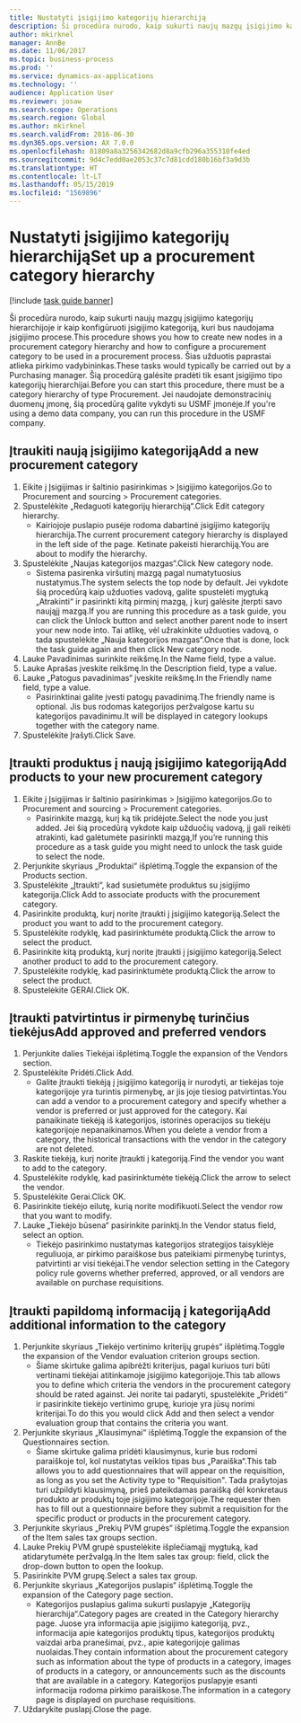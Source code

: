 ```yaml
---
title: Nustatyti įsigijimo kategorijų hierarchiją
description: Ši procedūra nurodo, kaip sukurti naujų mazgų įsigijimo kategorijų hierarchijoje ir kaip konfigūruoti įsigijimo kategoriją, kuri bus naudojama įsigijimo procese.
author: mkirknel
manager: AnnBe
ms.date: 11/06/2017
ms.topic: business-process
ms.prod: ''
ms.service: dynamics-ax-applications
ms.technology: ''
audience: Application User
ms.reviewer: josaw
ms.search.scope: Operations
ms.search.region: Global
ms.author: mkirknel
ms.search.validFrom: 2016-06-30
ms.dyn365.ops.version: AX 7.0.0
ms.openlocfilehash: 01809a8a3256342682d8a9cfb296a355310fe4ed
ms.sourcegitcommit: 9d4c7edd0ae2053c37c7d81cdd180b16bf3a9d3b
ms.translationtype: HT
ms.contentlocale: lt-LT
ms.lasthandoff: 05/15/2019
ms.locfileid: "1569896"
---
```

# <a name="set-up-a-procurement-category-hierarchy"></a><span data-ttu-id="0dcb0-103">Nustatyti įsigijimo kategorijų hierarchiją</span><span class="sxs-lookup"><span data-stu-id="0dcb0-103">Set up a procurement category hierarchy</span></span>

[!include [task guide banner](../../includes/task-guide-banner.md)]

<span data-ttu-id="0dcb0-104">Ši procedūra nurodo, kaip sukurti naujų mazgų įsigijimo kategorijų hierarchijoje ir kaip konfigūruoti įsigijimo kategoriją, kuri bus naudojama įsigijimo procese.</span><span class="sxs-lookup"><span data-stu-id="0dcb0-104">This procedure shows you how to create new nodes in a procurement category hierarchy and how to configure a procurement category to be used in a procurement process.</span></span> <span data-ttu-id="0dcb0-105">Šias užduotis paprastai atlieka pirkimo vadybininkas.</span><span class="sxs-lookup"><span data-stu-id="0dcb0-105">These tasks would typically be carried out by a Purchasing manager.</span></span> <span data-ttu-id="0dcb0-106">Šią procedūrą galėsite pradėti tik esant įsigijimo tipo kategorijų hierarchijai.</span><span class="sxs-lookup"><span data-stu-id="0dcb0-106">Before you can start this procedure, there must be a category hierarchy of type Procurement.</span></span> <span data-ttu-id="0dcb0-107">Jei naudojate demonstracinių duomenų įmonę, šią procedūrą galite vykdyti su USMF įmonėje.</span><span class="sxs-lookup"><span data-stu-id="0dcb0-107">If you're using a demo data company, you can run this procedure in the USMF company.</span></span>


## <a name="add-a-new-procurement-category"></a><span data-ttu-id="0dcb0-108">Įtraukiti naują įsigijimo kategoriją</span><span class="sxs-lookup"><span data-stu-id="0dcb0-108">Add a new procurement category</span></span>
1. <span data-ttu-id="0dcb0-109">Eikite į Įsigijimas ir šaltinio pasirinkimas > Įsigijimo kategorijos.</span><span class="sxs-lookup"><span data-stu-id="0dcb0-109">Go to Procurement and sourcing > Procurement categories.</span></span>
2. <span data-ttu-id="0dcb0-110">Spustelėkite „Redaguoti kategorijų hierarchiją“.</span><span class="sxs-lookup"><span data-stu-id="0dcb0-110">Click Edit category hierarchy.</span></span>
    * <span data-ttu-id="0dcb0-111">Kairiojoje puslapio pusėje rodoma dabartinė įsigijimo kategorijų hierarchija.</span><span class="sxs-lookup"><span data-stu-id="0dcb0-111">The current procurement category hierarchy is displayed in the left side of the page.</span></span> <span data-ttu-id="0dcb0-112">Ketinate pakeisti hierarchiją.</span><span class="sxs-lookup"><span data-stu-id="0dcb0-112">You  are about to modify the hierarchy.</span></span>  
3. <span data-ttu-id="0dcb0-113">Spustelėkite „Naujas kategorijos mazgas“.</span><span class="sxs-lookup"><span data-stu-id="0dcb0-113">Click New category node.</span></span>
    * <span data-ttu-id="0dcb0-114">Sistema pasirenka viršutinį mazgą pagal numatytuosius nustatymus.</span><span class="sxs-lookup"><span data-stu-id="0dcb0-114">The system selects the top node by default.</span></span> <span data-ttu-id="0dcb0-115">Jei vykdote šią procedūrą kaip užduoties vadovą, galite spustelėti mygtuką „Atrakinti“ ir pasirinkti kitą pirminį mazgą, į kurį galėsite įterpti savo naująjį mazgą.</span><span class="sxs-lookup"><span data-stu-id="0dcb0-115">If you are running this procedure as a task guide, you can click the Unlock button and select another parent node to insert your new node into.</span></span> <span data-ttu-id="0dcb0-116">Tai atlikę, vėl užrakinkite užduoties vadovą, o tada spustelėkite „Nauja kategorijos mazgas“.</span><span class="sxs-lookup"><span data-stu-id="0dcb0-116">Once that is done, lock the task guide again and then click New category node.</span></span>  
4. <span data-ttu-id="0dcb0-117">Lauke Pavadinimas surinkite reikšmę.</span><span class="sxs-lookup"><span data-stu-id="0dcb0-117">In the Name field, type a value.</span></span>
5. <span data-ttu-id="0dcb0-118">Lauke Aprašas įveskite reikšmę.</span><span class="sxs-lookup"><span data-stu-id="0dcb0-118">In the Description field, type a value.</span></span>
6. <span data-ttu-id="0dcb0-119">Lauke „Patogus pavadinimas“ įveskite reikšmę.</span><span class="sxs-lookup"><span data-stu-id="0dcb0-119">In the Friendly name field, type a value.</span></span>
    * <span data-ttu-id="0dcb0-120">Pasirinktinai galite įvesti patogų pavadinimą.</span><span class="sxs-lookup"><span data-stu-id="0dcb0-120">The friendly name is optional.</span></span> <span data-ttu-id="0dcb0-121">Jis bus rodomas kategorijos peržvalgose kartu su kategorijos pavadinimu.</span><span class="sxs-lookup"><span data-stu-id="0dcb0-121">It will be displayed in category lookups together with the category name.</span></span>  
7. <span data-ttu-id="0dcb0-122">Spustelėkite Įrašyti.</span><span class="sxs-lookup"><span data-stu-id="0dcb0-122">Click Save.</span></span>

## <a name="add-products-to-your-new-procurement-category"></a><span data-ttu-id="0dcb0-123">Įtraukti produktus į naują įsigijimo kategoriją</span><span class="sxs-lookup"><span data-stu-id="0dcb0-123">Add products to your new procurement category</span></span>
1. <span data-ttu-id="0dcb0-124">Eikite į Įsigijimas ir šaltinio pasirinkimas > Įsigijimo kategorijos.</span><span class="sxs-lookup"><span data-stu-id="0dcb0-124">Go to Procurement and sourcing > Procurement categories.</span></span>
    * <span data-ttu-id="0dcb0-125">Pasirinkite mazgą, kurį ką tik pridėjote.</span><span class="sxs-lookup"><span data-stu-id="0dcb0-125">Select the node you just added.</span></span> <span data-ttu-id="0dcb0-126">Jei šią procedūrą vykdote kaip užduočių vadovą, jį gali reikėti atrakinti, kad galėtumėte pasirinkti mazgą,</span><span class="sxs-lookup"><span data-stu-id="0dcb0-126">If you’re running this procedure as a task guide you might need to unlock the task guide to select the node.</span></span>  
2. <span data-ttu-id="0dcb0-127">Perjunkite skyriaus „Produktai“ išplėtimą.</span><span class="sxs-lookup"><span data-stu-id="0dcb0-127">Toggle the expansion of the Products section.</span></span>
3. <span data-ttu-id="0dcb0-128">Spustelėkite „Įtraukti“, kad susietumėte produktus su įsigijimo kategorija.</span><span class="sxs-lookup"><span data-stu-id="0dcb0-128">Click Add to associate products with the procurement category.</span></span>
4. <span data-ttu-id="0dcb0-129">Pasirinkite produktą, kurį norite įtraukti į įsigijimo kategoriją.</span><span class="sxs-lookup"><span data-stu-id="0dcb0-129">Select the product you want to add to the procurement category.</span></span>
5. <span data-ttu-id="0dcb0-130">Spustelėkite rodyklę, kad pasirinktumėte produktą.</span><span class="sxs-lookup"><span data-stu-id="0dcb0-130">Click the arrow to select the product.</span></span>
6. <span data-ttu-id="0dcb0-131">Pasirinkite kitą produktą, kurį norite įtraukti į įsigijimo kategoriją.</span><span class="sxs-lookup"><span data-stu-id="0dcb0-131">Select another product to add to the procurement category.</span></span>
7. <span data-ttu-id="0dcb0-132">Spustelėkite rodyklę, kad pasirinktumėte produktą.</span><span class="sxs-lookup"><span data-stu-id="0dcb0-132">Click the arrow to select the product.</span></span>
8. <span data-ttu-id="0dcb0-133">Spustelėkite GERAI.</span><span class="sxs-lookup"><span data-stu-id="0dcb0-133">Click OK.</span></span>

## <a name="add-approved-and-preferred-vendors"></a><span data-ttu-id="0dcb0-134">Įtraukti patvirtintus ir pirmenybę turinčius tiekėjus</span><span class="sxs-lookup"><span data-stu-id="0dcb0-134">Add approved and preferred vendors</span></span>
1. <span data-ttu-id="0dcb0-135">Perjunkite dalies Tiekėjai išplėtimą.</span><span class="sxs-lookup"><span data-stu-id="0dcb0-135">Toggle the expansion of the Vendors section.</span></span>
2. <span data-ttu-id="0dcb0-136">Spustelėkite Pridėti.</span><span class="sxs-lookup"><span data-stu-id="0dcb0-136">Click Add.</span></span>
    * <span data-ttu-id="0dcb0-137">Galite įtraukti tiekėją į įsigijimo kategoriją ir nurodyti, ar tiekėjas toje kategorijoje yra turintis pirmenybę, ar jis joje tiesiog patvirtintas.</span><span class="sxs-lookup"><span data-stu-id="0dcb0-137">You can add a vendor to a procurement category and specify whether a vendor is preferred or just approved for the category.</span></span> <span data-ttu-id="0dcb0-138">Kai panaikinate tiekėją iš kategorijos, istorinės operacijos su tiekėju kategorijoje nepanaikinamos.</span><span class="sxs-lookup"><span data-stu-id="0dcb0-138">When you delete a vendor from a category, the historical transactions with the vendor in the category are not deleted.</span></span>   
3. <span data-ttu-id="0dcb0-139">Raskite tiekėją, kurį norite įtraukti į kategoriją.</span><span class="sxs-lookup"><span data-stu-id="0dcb0-139">Find the vendor you want to add to the category.</span></span>
4. <span data-ttu-id="0dcb0-140">Spustelėkite rodyklę, kad pasirinktumėte tiekėją.</span><span class="sxs-lookup"><span data-stu-id="0dcb0-140">Click the arrow to select the vendor.</span></span>
5. <span data-ttu-id="0dcb0-141">Spustelėkite Gerai.</span><span class="sxs-lookup"><span data-stu-id="0dcb0-141">Click OK.</span></span>
6. <span data-ttu-id="0dcb0-142">Pasirinkite tiekėjo eilutę, kurią norite modifikuoti.</span><span class="sxs-lookup"><span data-stu-id="0dcb0-142">Select the vendor row that you want to modify.</span></span>
7. <span data-ttu-id="0dcb0-143">Lauke „Tiekėjo būsena“ pasirinkite parinktį.</span><span class="sxs-lookup"><span data-stu-id="0dcb0-143">In the Vendor status field, select an option.</span></span>
    * <span data-ttu-id="0dcb0-144">Tiekėjo pasirinkimo nustatymas kategorijos strategijos taisyklėje reguliuoja, ar pirkimo paraiškose bus pateikiami pirmenybę turintys, patvirtinti ar visi tiekėjai.</span><span class="sxs-lookup"><span data-stu-id="0dcb0-144">The vendor selection setting in the Category policy rule governs whether preferred, approved, or all vendors are available on purchase requisitions.</span></span>   

## <a name="add-additional-information-to-the-category"></a><span data-ttu-id="0dcb0-145">Įtraukti papildomą informaciją į kategoriją</span><span class="sxs-lookup"><span data-stu-id="0dcb0-145">Add additional information to the category</span></span>
1. <span data-ttu-id="0dcb0-146">Perjunkite skyriaus „Tiekėjo vertinimo kriterijų grupės“ išplėtimą.</span><span class="sxs-lookup"><span data-stu-id="0dcb0-146">Toggle the expansion of the Vendor evaluation criterion groups section.</span></span>
    * <span data-ttu-id="0dcb0-147">Šiame skirtuke galima apibrėžti kriterijus, pagal kuriuos turi būti vertinami tiekėjai atitinkamoje įsigijimo kategorijoje.</span><span class="sxs-lookup"><span data-stu-id="0dcb0-147">This tab allows you to define which criteria the vendors in the procurement category should be rated against.</span></span> <span data-ttu-id="0dcb0-148">Jei norite tai padaryti, spustelėkite „Pridėti“ ir pasirinkite tiekėjo vertinimo grupę, kurioje yra jūsų norimi kriterijai.</span><span class="sxs-lookup"><span data-stu-id="0dcb0-148">To do this you would click Add and then select a vendor evaluation group that contains the criteria you want.</span></span>  
2. <span data-ttu-id="0dcb0-149">Perjunkite skyriaus „Klausimynai“ išplėtimą.</span><span class="sxs-lookup"><span data-stu-id="0dcb0-149">Toggle the expansion of the Questionnaires section.</span></span>
    * <span data-ttu-id="0dcb0-150">Šiame skirtuke galima pridėti klausimynus, kurie bus rodomi paraiškoje tol, kol nustatytas veiklos tipas bus „Paraiška“.</span><span class="sxs-lookup"><span data-stu-id="0dcb0-150">This tab allows you to add questionnaires that will appear on the requisition, as long as you set the Activity type to "Requisition".</span></span> <span data-ttu-id="0dcb0-151">Tada prašytojas turi užpildyti klausimyną, prieš pateikdamas paraišką dėl konkretaus produkto ar produktų toje įsigijimo kategorijoje.</span><span class="sxs-lookup"><span data-stu-id="0dcb0-151">The requester then has to fill out a questionnaire before they submit a requisition for the specific product or products in the procurement category.</span></span>  
3. <span data-ttu-id="0dcb0-152">Perjunkite skyriaus „Prekių PVM grupės“ išplėtimą.</span><span class="sxs-lookup"><span data-stu-id="0dcb0-152">Toggle the expansion of the Item sales tax groups section.</span></span>
4. <span data-ttu-id="0dcb0-153">Lauke Prekių PVM grupė spustelėkite išplečiamąjį mygtuką, kad atidarytumėte peržvalgą.</span><span class="sxs-lookup"><span data-stu-id="0dcb0-153">In the Item sales tax group: field, click the drop-down button to open the lookup.</span></span>
5. <span data-ttu-id="0dcb0-154">Pasirinkite PVM grupę.</span><span class="sxs-lookup"><span data-stu-id="0dcb0-154">Select a sales tax group.</span></span>
6. <span data-ttu-id="0dcb0-155">Perjunkite skyriaus „Kategorijos puslapis“ išplėtimą.</span><span class="sxs-lookup"><span data-stu-id="0dcb0-155">Toggle the expansion of the Category page section.</span></span>
    * <span data-ttu-id="0dcb0-156">Kategorijos puslapius galima sukurti puslapyje „Kategorijų hierarchija“.</span><span class="sxs-lookup"><span data-stu-id="0dcb0-156">Category pages are created in the Category hierarchy page.</span></span> <span data-ttu-id="0dcb0-157">Juose yra informacija apie įsigijimo kategoriją, pvz., informacija apie kategorijos produktų tipus, kategorijos produktų vaizdai arba pranešimai, pvz., apie kategorijoje galimas nuolaidas.</span><span class="sxs-lookup"><span data-stu-id="0dcb0-157">They contain information about the procurement category such as information about the type of products in a category, images of products in a category, or announcements such as the discounts that are available in a category.</span></span> <span data-ttu-id="0dcb0-158">Kategorijos puslapyje esanti informacija rodoma pirkimo paraiškose.</span><span class="sxs-lookup"><span data-stu-id="0dcb0-158">The information in a category page is displayed on purchase requisitions.</span></span>  
7. <span data-ttu-id="0dcb0-159">Uždarykite puslapį.</span><span class="sxs-lookup"><span data-stu-id="0dcb0-159">Close the page.</span></span>

